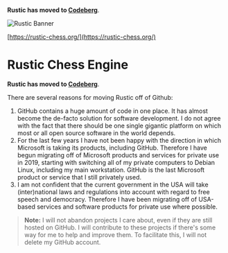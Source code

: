 __Rustic has moved to [Codeberg](https://codeberg.org/mvanthoor/rustic)__.

![Rustic Banner](https://rustic-chess.org/img/rustic-logo-web.jpg)

[https://rustic-chess.org/](https://rustic-chess.org/)

# Rustic Chess Engine

__Rustic has moved to [Codeberg](https://codeberg.org/mvanthoor/rustic)__.

There are several reasons for moving Rustic off of Github:

1. GitHub contains a huge amount of code in one place. It has almost
   become the de-facto solution for software development. I do not agree
   with the fact that there should be one single gigantic platform on which
   most or all open source software in the world depends.
1. For the last few years I have not been happy with the direction in which
   Microsoft is taking its products, including GitHub. Therefore I have
   begun migrating off of Microsoft products and services for private use
   in 2019, starting with switching all of my private computers to Debian
   Linux, including my main workstation. GitHub is the last Microsoft
   product or service that I still privately used.
1. I am not confident that the current government in the USA will take
   (inter)national laws and regulations into account with regard to free
   speech and democracy. Therefore I have been migrating off of USA-based
   services and software products for private use where possible.

>__Note:__ I will not abandon projects I care about, even if they are still
hosted on GitHub. I will contribute to these projects if there's some way
for me to help and improve them. To facilitate this, I will not delete my
GitHub account.

